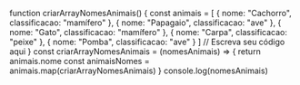 function criarArrayNomesAnimais() {
    const animais = [
      { nome: "Cachorro", classificacao: "mamífero" },
      { nome: "Papagaio", classificacao: "ave" },
      { nome: "Gato", classificacao: "mamífero" },
      { nome: "Carpa", classificacao: "peixe" },
      { nome: "Pomba", classificacao: "ave" }
    ]
 // Escreva seu código aqui
}
const criarArrayNomesAnimais = (nomesAnimais) => {
    return animais.nome
const animaisNomes = animais.map(criarArrayNomesAnimais)
}
console.log(nomesAnimais)